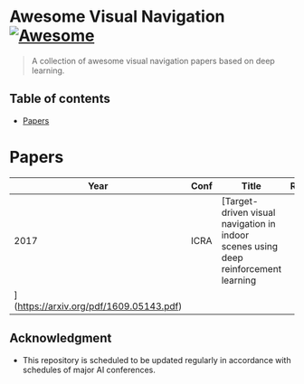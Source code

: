 # Awesome Visual Navigation [![Awesome](https://cdn.rawgit.com/sindresorhus/awesome/d7305f38d29fed78fa85652e3a63e154dd8e8829/media/badge.svg)](https://github.com/sindresorhus/awesome#readme)
> A collection of awesome visual navigation papers based on deep learning.
## Table of contents

- [Papers](papers)

# Papers

|Year|Conf|Title|Repo|Result|
|----|----|-----|----|----|
|2017|ICRA|[Target-driven visual navigation in indoor scenes using deep reinforcement learning
](https://arxiv.org/pdf/1609.05143.pdf)|||

## Acknowledgment
* This repository is scheduled to be updated regularly in accordance with schedules of major AI conferences.
